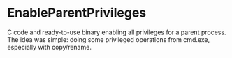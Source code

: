 # EnableParentPrivileges
C code and ready-to-use binary enabling all privileges for a parent process. The idea was simple: doing some privileged operations from cmd.exe, especially with copy/rename.
